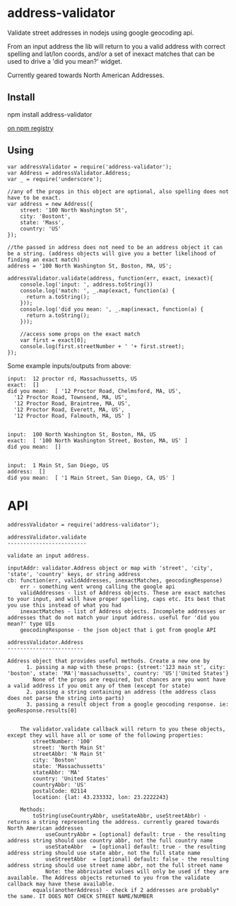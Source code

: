 address-validator
======================


Validate street addresses in nodejs using google geocoding api.

From an input address the lib will return to you a valid address with correct spelling and lat/lon coords, and/or a set of inexact matches that can be used to drive a 'did you mean?' widget.

Currently geared towards North American Addresses.

Install
-------
npm install address-validator

[on npm registry](https://npmjs.org/package/address-validator)

Using
-----


```
var addressValidator = require('address-validator');
var Address = addressValidator.Address;
var _ = require('underscore');

//any of the props in this object are optional, also spelling does not have to be exact.
var address = new Address({
    street: '100 North Washington St',
    city: 'Bostont',
    state: 'Mass',
    country: 'US'
});

//the passed in address does not need to be an address object it can be a string. (address objects will give you a better likelihood of finding an exact match)
address = '100 North Washington St, Boston, MA, US';

addressValidator.validate(address, function(err, exact, inexact){
    console.log('input: ', address.toString())
    console.log('match: ', _.map(exact, function(a) {
      return a.toString();
    }));
    console.log('did you mean: ', _.map(inexact, function(a) {
      return a.toString();
    }));

    //access some props on the exact match
    var first = exact[0];
    console.log(first.streetNumber + ' '+ first.street);
});

```

Some example inputs/outputs from above:

```
input:  12 proctor rd, Massachussetts, US
exact:  []
did you mean:  [ '12 Proctor Road, Chelmsford, MA, US',
  '12 Proctor Road, Townsend, MA, US',
  '12 Proctor Road, Braintree, MA, US',
  '12 Proctor Road, Everett, MA, US',
  '12 Proctor Road, Falmouth, MA, US' ]


input:  100 North Washington St, Boston, MA, US
exact:  [ '100 North Washington Street, Boston, MA, US' ]
did you mean:  []


input:  1 Main St, San Diego, US
address:  []
did you mean:  [ '1 Main Street, San Diego, CA, US' ]

```


API
=======

    addressValidator = require('address-validator');

    addressValidator.validate
    -------------------------

    validate an input address.

    inputAddr: validator.Address object or map with 'street', 'city', 'state', 'country' keys, or string address
    cb: function(err, validAddresses, inexactMatches, geocodingResponse)
        err - something went wrong calling the google api
        validAddresses - list of Address objects. These are exact matches to your input, and will have proper spelling, caps etc. Its best that you use this instead of what you had
        inexactMatches - list of Address objects. Incomplete addresses or addresses that do not match your input address. useful for 'did you mean?' type UIs
        geocodingResponse - the json object that i got from google API

    addressValidator.Address
    ------------------------

    Address object that provides useful methods. Create a new one by
          1. passing a map with these props: {street:'123 main st', city: 'boston', state: 'MA'|'massachussetts', country: 'US'|'United States'}
            None of the props are required, but chances are you wont have a valid address if you omit any of them (except for state)
          2. passing a string containing an address (the address class does not parse the string into parts)
          3. passing a result object from a google geocoding response. ie: geoResponse.results[0]


        The validator.validate callback will return to you these objects, except they will have all or some of the following properties:
            streetNumber: '100'
            street: 'North Main St'
            streetAbbr: 'N Main St'
            city: 'Boston'
            state: 'Massachussetts'
            stateAbbr: 'MA'
            country: 'United States'
            countryAbbr: 'US'
            postalCode: 02114
            location: {lat: 43.233332, lon: 23.2222243}

        Methods:
            toString(useCountryAbbr, useStateAbbr, useStreetAbbr) - returns a string representing the address. currently geared towards North American addresses
                useCountryAbbr = [optional] default: true - the resulting address string should use country abbr, not the full country name
                useStateAbbr   = [optional] default: true - the resulting address string should use state abbr, not the full state name
                useStreetAbbr  = [optional] default: false - the resulting address string should use street name abbr, not the full street name
                Note: the abbriviated values will only be used if they are available. The Address objects returned to you from the validate callback may have these available.
            equals(anotherAddress) - check if 2 addresses are probably* the same. IT DOES NOT CHECK STREET NAME/NUMBER

